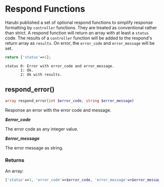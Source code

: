 Respond Functions
=================

Harubi published a set of optional respond functions to simplify response formatting by `controller` functions. They are treated as conventional rather than strict. A respond function will return an array with at least a `status` code. The results of a `controller` function will be added to the respond's return array as `results`. On error, the `error_code` and `error_message` will be set.
```php
return ['status'=>1];
```
```
status 0: Error with error_code and error_message.
       1: Ok.
       2: Ok with results.
```

## respond_error()
```php
array respond_error(int $error_code, string $error_message)
```
Response an error with the error code and message.

***$error_code***

The error code as any integer value.

***$error_message***

The error message as string.

### Returns

An array:
```php
['status'=>1, 'error_code'=>$error_code, 'error_message'=>$error_message]
```
